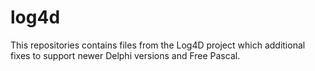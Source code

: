 # log4d

This repositories contains files from the Log4D project which additional fixes to support newer Delphi versions and Free Pascal.
